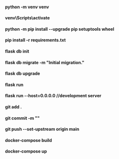 #### python -m venv venv
#### venv\Scripts\activate
#### python -m pip install --upgrade pip setuptools wheel

#### pip install -r requirements.txt

#### flask db init
#### flask db migrate -m "Initial migration."
#### flask db upgrade
#### flask run
#### flask run --host=0.0.0.0 //development server 

#### git add .
#### git commit -m ""
#### git push --set-upstream origin main

#### docker-compose build
#### docker-compose up
